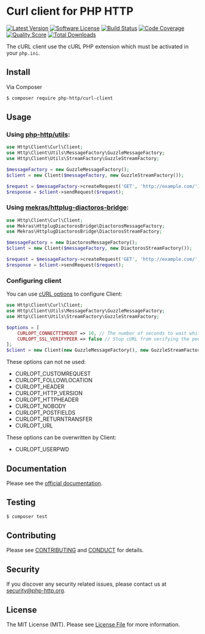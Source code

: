 # Curl client for PHP HTTP

[![Latest Version](https://img.shields.io/github/release/php-http/curl-client.svg?style=flat-square)](https://github.com/php-http/curl-client/releases)
[![Software License](https://img.shields.io/badge/license-MIT-brightgreen.svg?style=flat-square)](LICENSE)
[![Build Status](https://img.shields.io/travis/php-http/curl-client.svg?style=flat-square)](https://travis-ci.org/php-http/curl-client)
[![Code Coverage](https://img.shields.io/scrutinizer/coverage/g/php-http/curl-client.svg?style=flat-square)](https://scrutinizer-ci.com/g/php-http/curl-client)
[![Quality Score](https://img.shields.io/scrutinizer/g/php-http/curl-client.svg?style=flat-square)](https://scrutinizer-ci.com/g/php-http/curl-client)
[![Total Downloads](https://img.shields.io/packagist/dt/php-http/curl-client.svg?style=flat-square)](https://packagist.org/packages/php-http/curl-client)

The cURL client use the cURL PHP extension which must be activated in your `php.ini`.


## Install

Via Composer

``` bash
$ composer require php-http/curl-client
```

## Usage

### Using [php-http/utils](https://packagist.org/packages/php-http/utils):

```php
use Http\Client\Curl\Client;
use Http\Client\Utils\MessageFactory\GuzzleMessageFactory;
use Http\Client\Utils\StreamFactory\GuzzleStreamFactory;

$messageFactory = new GuzzleMessageFactory();
$client = new Client($messageFactory, new GuzzleStreamFactory());

$request = $messageFactory->createRequest('GET', 'http://example.com/');
$response = $client->sendRequest($request);
```

### Using [mekras/httplug-diactoros-bridge](https://packagist.org/packages/mekras/httplug-diactoros-bridge):

```php
use Http\Client\Curl\Client;
use Mekras\HttplugDiactorosBridge\DiactorosMessageFactory;
use Mekras\HttplugDiactorosBridge\DiactorosStreamFactory;

$messageFactory = new DiactorosMessageFactory();
$client = new Client($messageFactory, new DiactorosStreamFactory());

$request = $messageFactory->createRequest('GET', 'http://example.com/');
$response = $client->sendRequest($request);
```

### Configuring client

You can use [cURL options](http://php.net/curl_setopt) to configure Client:

```php
use Http\Client\Curl\Client;
use Http\Client\Utils\MessageFactory\GuzzleMessageFactory;
use Http\Client\Utils\StreamFactory\GuzzleStreamFactory;

$options = [
    CURLOPT_CONNECTTIMEOUT => 10, // The number of seconds to wait while trying to connect. 
    CURLOPT_SSL_VERIFYPEER => false // Stop cURL from verifying the peer's certificate
];
$client = new Client(new GuzzleMessageFactory(), new GuzzleStreamFactory(), $options);
```

These options can not ne used:

* CURLOPT_CUSTOMREQUEST
* CURLOPT_FOLLOWLOCATION
* CURLOPT_HEADER
* CURLOPT_HTTP_VERSION
* CURLOPT_HTTPHEADER
* CURLOPT_NOBODY
* CURLOPT_POSTFIELDS
* CURLOPT_RETURNTRANSFER
* CURLOPT_URL

These options can be overwritten by Client:

* CURLOPT_USERPWD

## Documentation

Please see the [official documentation](http://php-http.readthedocs.org/en/latest/).

## Testing

``` bash
$ composer test
```

## Contributing

Please see [CONTRIBUTING](CONTRIBUTING.md) and [CONDUCT](CONDUCT.md) for details.


## Security

If you discover any security related issues, please contact us at
[security@php-http.org](mailto:security@php-http.org).


## License

The MIT License (MIT). Please see [License File](LICENSE) for more information.
